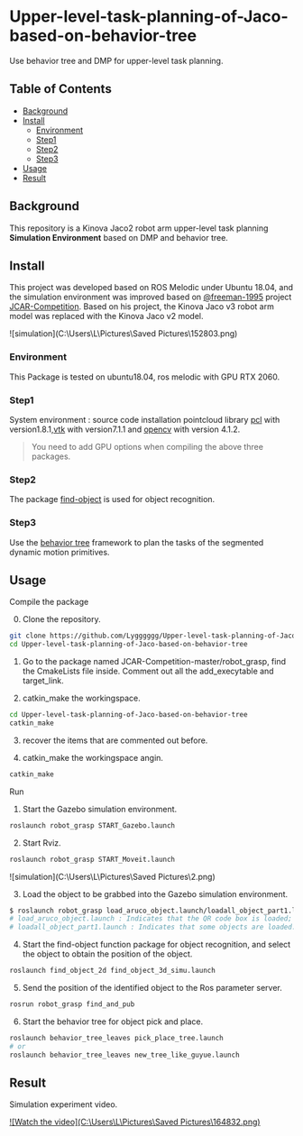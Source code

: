 # Upper-level-task-planning-of-Jaco-based-on-behavior-tree
Use behavior tree and DMP for upper-level task planning.

## Table of Contents

- [Background](#background)
- [Install](#install)
  - [Environment](#environment)
  - [Step1](#step1)  
  - [Step2](#Step2) 
  - [Step3](#step3)  
- [Usage](#usage)
- [Result](#result)

## Background

This repository is a Kinova Jaco2 robot arm upper-level task planning **Simulation Environment** based on DMP and behavior tree.

## Install

This project was developed based on ROS Melodic under Ubuntu 18.04, and the simulation environment was improved based on [@freeman-1995](https://github.com/freeman-1995) project [JCAR-Competition](https://github.com/freeman-1995/JCAR-Competition).
Based on his project, the Kinova Jaco v3 robot arm model was replaced with the Kinova Jaco v2 model.

![simulation](C:\Users\L\Pictures\Saved Pictures\152803.png)

### Environment

This Package is tested on ubuntu18.04, ros melodic with GPU RTX 2060.

### Step1

System environment : source code installation pointcloud library [pcl](https://github.com/PointCloudLibrary/pcl) with version1.8.1,[vtk](https://github.com/Kitware/VTK) with version7.1.1
and [opencv](https://github.com/opencv/opencv) with version 4.1.2.

> You need to add GPU options when compiling the above three packages.

### Step2

The package [find-object](https://github.com/introlab/find-object) is used for object recognition.

### Step3

Use the [behavior tree](https://github.com/miccol/ROS-Behavior-Tree) framework to plan the tasks of the segmented dynamic motion primitives.

## Usage

Compile the package

0. Clone the repository.

```sh
git clone https://github.com/Lygggggg/Upper-level-task-planning-of-Jaco-based-on-behavior-tree
cd Upper-level-task-planning-of-Jaco-based-on-behavior-tree
```

1. Go to the package named JCAR-Competition-master/robot_grasp, find the CmakeLists file inside. Comment out all the add_execytable and target_link.

2. catkin_make the workingspace.

```sh
cd Upper-level-task-planning-of-Jaco-based-on-behavior-tree
catkin_make
```

3. recover the items that are commented out before.

4. catkin_make the workingspace angin.

```sh
catkin_make
```

Run

1. Start the Gazebo simulation environment.
```sh
roslaunch robot_grasp START_Gazebo.launch
```

2. Start Rviz.
```sh
roslaunch robot_grasp START_Moveit.launch
```
![simulation](C:\Users\L\Pictures\Saved Pictures\2.png)

3. Load the object to be grabbed into the Gazebo simulation environment.
```sh
$ roslaunch robot_grasp load_aruco_object.launch/loadall_object_part1.launch
# load_aruco_object.launch : Indicates that the QR code box is loaded;
# loadall_object_part1.launch : Indicates that some objects are loaded.
```

4. Start the find-object function package for object recognition, and select the object to obtain the position of the object.
```sh
roslaunch find_object_2d find_object_3d_simu.launch
```

5. Send the position of the identified object to the Ros parameter server.
```sh
rosrun robot_grasp find_and_pub
```

6. Start the behavior tree for object pick and place.
```sh
roslaunch behavior_tree_leaves pick_place_tree.launch
# or
roslaunch behavior_tree_leaves new_tree_like_guyue.launch
```

## Result

Simulation experiment video.

[![Watch the video](C:\Users\L\Pictures\Saved Pictures\164832.png)](https://www.youtube.com/watch?v=Scji1yu_w7I)

